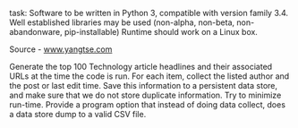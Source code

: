 task: Software to be written in Python 3, compatible with version family 3.4.  Well established libraries may be used (non-alpha, non-beta, non-abandonware, pip-installable)  Runtime should work on a Linux box.

Source - www.yangtse.com

Generate the top 100 Technology article headlines and their associated URLs at the time the code is run.  For each item, collect the listed author and the post or last edit time.  Save this information to a persistent data store, and make sure that we do not store duplicate information.  Try to minimize run-time.  Provide a program option that instead of doing data collect, does a data store dump to a valid CSV file.
